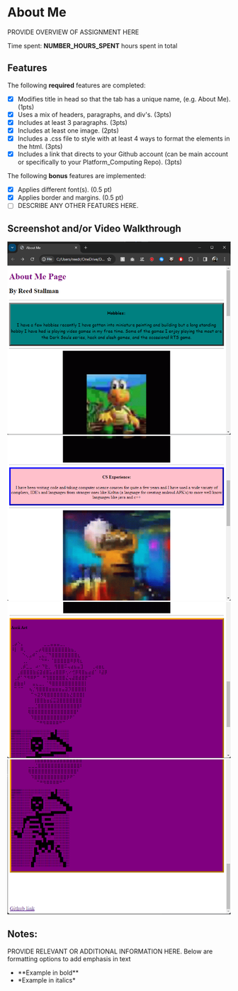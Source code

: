 # About Me

PROVIDE OVERVIEW OF ASSIGNMENT HERE

Time spent: **NUMBER_HOURS_SPENT** hours spent in total

## Features

The following **required** features are completed:

- [x] Modifies title in head so that the tab has a unique name, (e.g. About Me). (1pts)
- [x] Uses a mix of headers, paragraphs, and div's. (3pts)
- [x] Includes at least 3 paragraphs. (3pts)
- [x] Includes at least one image. (2pts)
- [x] Includes a .css file to style with at least 4 ways to format the elements in the html. (3pts)
- [x] Includes a link that directs to your Github account (can be main account or specifically to your Platform_Computing Repo). (3pts)

The following **bonus** features are implemented:

- [x] Applies different font(s). (0.5 pt)
- [x] Applies border and margins. (0.5 pt)
- [ ] DESCRIBE ANY OTHER FEATURES HERE.

## Screenshot and/or Video Walkthrough

<img src="images/Screenshot 2024-02-05 124916.png" title='First screenshot' width='' alt='First screenshot' />
<img src="images/Screenshot 2024-02-05 124926.png" title='Second screenshot' width='' alt='Second screenshot' />
<img src="images/Screenshot 2024-02-05 124936.png" title='Third screenshot' width='' alt='Third screenshot' />
<img src="images/Screenshot 2024-02-05 124944.png" title='Fourth screenshot' width='' alt='Fourth screenshot' />


## Notes:
PROVIDE RELEVANT OR ADDITIONAL INFORMATION HERE. Below are formatting options to add emphasis in text
<ul>
  <li>**Example in bold**</li>
  <li>*Example in italics*</li>
</ul>
